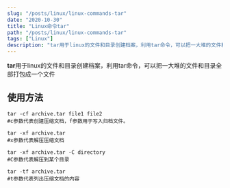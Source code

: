 ```yaml
---
slug: "/posts/linux/linux-commands-tar"
date: "2020-10-30"
title: "Linux命令tar"
path: "/posts/linux/linux-commands-tar"
tags: ["Linux"]
description: "tar用于linux的文件和目录创建档案，利用tar命令，可以把一大堆的文件和目录全部打包成一个文件"
---
```


**tar**用于linux的文件和目录创建档案，利用tar命令，可以把一大堆的文件和目录全部打包成一个文件

## 使用方法

``` shell
tar -cf archive.tar file1 file2
#c参数代表创建压缩文档，f参数用于写入归档文件。

tar -xf archive.tar
#x参数代表解压压缩文档

tar -xf archive.tar -C directory
#C参数代表解压到某个目录

tar -tf archive.tar
#t参数代表列出压缩文档的内容
```